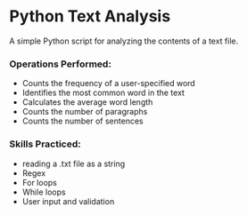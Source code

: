 # Python Text Analysis 
A simple Python script for analyzing the contents of a text file. <br>
### Operations Performed:
* Counts the frequency of a user-specified word 
* Identifies the most common word in the text 
* Calculates the average word length
* Counts the number of paragraphs
* Counts the number of sentences 

### Skills Practiced:
* reading a .txt file as a string
* Regex
* For loops
* While loops
* User input and validation